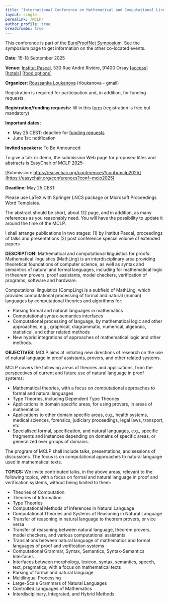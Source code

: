 ```yaml
---
title: "International Conference on Mathematical and Computational Linguistics for Proofs"
layout: single
permalink: /MCLP/
author_profile: true
breadcrumbs: true
---
```



This conference is part of the [EuroProofNet Symposium](../Symposium). See the symposium page to get information on the other co-located events.

**Date:** 15-18 September 2025

**Venue:** [Institut Pascal](https://www.institut-pascal.universite-paris-saclay.fr/), 530 Rue André Rivière, 91400 Orsay [[access]](../Access) [[hotels]](../Hotels) [[food options]](../Food)

**Organizer:** [Roussanka Loukanova](http://www.math.bas.bg/logic/loukanovarp/) (rloukanova - gmail)

Registration is required for participation and, in addition, for funding requests.

**Registration/funding requests:** fill in this [form](https://forms.gle/QLFzh3Ugv5WgkhZr7) (registration is free but mandatory)

**Important dates:**
- May 25 CEST: deadline for [funding requests](https://forms.gle/QLFzh3Ugv5WgkhZr7)
- June 1st: notification

**Invited speakers:** To Be Announced

To give a talk or demo, the submission Web page for proposed titles and abstracts is EasyChair of MCLP 2025:

[Submission: https://easychair.org/conferences?conf=mclp2025](https://easychair.org/conferences?conf=mclp2025)

**Deadline:** May 25 CEST

Please use LaTeX with Springer LNCS package or Microsoft Proceedings Word Templates.

The abstract should be short, about 1/2 page, and in addition, as many references as you reasonably need. You will have the possibility to update it around the time of the MCLP.

I shall arrange publications in two stages:
(1) by Institut Pascal, proceedings of talks and presentations
(2) post conference special volume of extended papers

**DESCRIPTION:**
Mathematical and computational linguistics for proofs. Mathematical linguistics (MathLing) is an interdisciplinary area providing theoretical foundations of computer science, as well as syntax and semantics of natural and formal languages, including for mathematical logic in theorem provers, proof assistants, model checkers, verification of programs, software and hardware.

Computational linguistics (CompLing) is a subfield of MathLing, which provides computational processing of formal and natural (human) languages by computational theories and algorithms for:

- Parsing formal and natural languages in mathematics
- Computational syntax-semantics interfaces
- Computational processing of language, by mathematical logic and other approaches, e.g., graphical, diagrammatic, numerical, algebraic, statistical, and other related methods
- New hybrid integrations of approaches of mathematical logic and other methods.

**OBJECTIVES:**
MCLP aims at initiating new directions of research on the use of natural language in proof assistants, provers, and other related systems.

MCLP covers the following areas of theories and applications, from the perspectives of current and future use of natural language in proof systems:

- Mathematical theories, with a focus on computational approaches to formal and natural languages
- Type Theories, including Dependent Type Theories
- Applications in domain specific areas, for using provers, in areas of mathematics
- Applications to other domain specific areas, e.g., health systems, medical sciences, forensics, judiciary proceedings, legal laws, transport, etc.
- Specialised formal, specification, and natural languages, e.g., specific fragments and instances depending on domains of specific areas, or generalized over groups of domains.

The program of MCLP shall include talks, presentations, and sessions of discussions.
The focus is on computational approaches to natural language used in mathematical texts.

**TOPICS:**
We invite contributed talks, in the above areas, relevant to the following topics, with a focus on formal and natural language in proof and verification systems, without being limited to them:

- Theories of Computation
- Theories of Information
- Type Theories
- Computational Methods of Inferences in Natural Language
- Computational Theories and Systems of Reasoning in Natural Language
- Transfer of reasoning in natural language to theorem provers, or vice versa
- Transfer of reasoning between natural language, theorem provers, model checkers, and various computational assistants
 - Translations between natural language of mathematics and formal languages of proof and verification systems
- Computational Grammar, Syntax, Semantics, Syntax-Semantics Interfaces
- Interfaces between morphology, lexicon, syntax, semantics, speech, text, pragmatics, with a focus on mathematical texts
- Parsing of formal and natural language
- Multilingual Processing
- Large-Scale Grammars of Natural Languages
- Controlled Languages of Mathematics
- Interdisciplinary, Integrated, and Hybrid Methods

